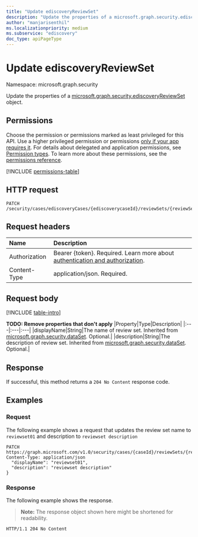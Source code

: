 ```yaml
---
title: "Update ediscoveryReviewSet"
description: "Update the properties of a microsoft.graph.security.ediscoveryReviewSet object."
author: "manjarisenthil"
ms.localizationpriority: medium
ms.subservice: "ediscovery"
doc_type: apiPageType
---
```


# Update ediscoveryReviewSet

Namespace: microsoft.graph.security

Update the properties of a [microsoft.graph.security.ediscoveryReviewSet](../resources/security-ediscoveryreviewset.md) object.

## Permissions

Choose the permission or permissions marked as least privileged for this API. Use a higher privileged permission or permissions [only if your app requires it](/graph/permissions-overview#best-practices-for-using-microsoft-graph-permissions). For details about delegated and application permissions, see [Permission types](/graph/permissions-overview#permission-types). To learn more about these permissions, see the [permissions reference](/graph/permissions-reference).

<!-- {
  "blockType": "permissions",
  "name": "security-ediscoveryreviewset-update-permissions"
}
-->
[!INCLUDE [permissions-table](../includes/permissions/security-ediscoveryreviewset-update-permissions.md)]

## HTTP request

<!-- {
  "blockType": "ignored"
}
-->
``` http
PATCH /security/cases/ediscoveryCases/{ediscoverycaseId}/reviewSets/{reviewSetId}
```

## Request headers

|Name|Description|
|:---|:---|
|Authorization|Bearer {token}. Required. Learn more about [authentication and authorization](/graph/auth/auth-concepts).|
|Content-Type|application/json. Required.|

## Request body

[!INCLUDE [table-intro](../../includes/update-property-table-intro.md)]


**TODO: Remove properties that don't apply**
|Property|Type|Description|
|:---|:---|:---|
|displayName|String|The name of review set. Inherited from [microsoft.graph.security.dataSet](../resources/security-dataset.md). Optional.|
|description|String|The description of review set. Inherited from [microsoft.graph.security.dataSet](../resources/security-dataset.md). Optional.|


## Response

If successful, this method returns a `204 No Content` response code.

## Examples

### Request

The following example shows a request that updates the review set name to `reviewset01` and description to `reviewset description`
<!-- {
  "blockType": "request",
  "name": "update_ediscoveryreviewset"
}
-->
``` http
PATCH https://graph.microsoft.com/v1.0/security/cases/{caseId}/reviewSets/{reviewSetId}
Content-Type: application/json
  "displayName": "reviewset01",
  "description": "reviewset description"
}
```


### Response

The following example shows the response.
>**Note:** The response object shown here might be shortened for readability.
<!-- {
  "blockType": "response",
  "truncated": true
}
-->
``` http
HTTP/1.1 204 No Content
```
